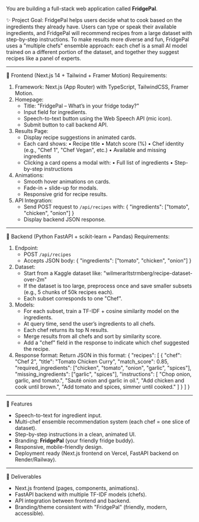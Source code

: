 You are building a full-stack web application called **FridgePal**.

✨ Project Goal:
FridgePal helps users decide what to cook based on the ingredients they already have. 
Users can type or speak their available ingredients, and FridgePal will recommend 
recipes from a large dataset with step-by-step instructions. To make results more 
diverse and fun, FridgePal uses a "multiple chefs" ensemble approach: each chef is 
a small AI model trained on a different portion of the dataset, and together they 
suggest recipes like a panel of experts.

---

🔹 Frontend (Next.js 14 + Tailwind + Framer Motion)
Requirements:
1. Framework: Next.js (App Router) with TypeScript, TailwindCSS, Framer Motion.
2. Homepage:
   - Title: "FridgePal – What’s in your fridge today?"
   - Input field for ingredients.
   - Speech-to-text button using the Web Speech API (mic icon).
   - Submit button to call backend API.
3. Results Page:
   - Display recipe suggestions in animated cards.
   - Each card shows:
     • Recipe title
     • Match score (%)
     • Chef identity (e.g., "Chef 1", "Chef Vegan", etc.)
     • Available and missing ingredients
   - Clicking a card opens a modal with:
     • Full list of ingredients
     • Step-by-step instructions
4. Animations:
   - Smooth hover animations on cards.
   - Fade-in + slide-up for modals.
   - Responsive grid for recipe results.
5. API Integration:
   - Send POST request to `/api/recipes` with:
     { "ingredients": ["tomato", "chicken", "onion"] }
   - Display backend JSON response.

---

🔹 Backend (Python FastAPI + scikit-learn + Pandas)
Requirements:
1. Endpoint:
   - POST `/api/recipes`
   - Accepts JSON body:
     { "ingredients": ["tomato", "chicken", "onion"] }
2. Dataset:
   - Start from a Kaggle dataset like:
     "wilmerarltstrmberg/recipe-dataset-over-2m"
   - If the dataset is too large, preprocess once and save smaller subsets 
     (e.g., 5 chunks of 50k recipes each).
   - Each subset corresponds to one "Chef".
3. Models:
   - For each subset, train a TF-IDF + cosine similarity model on the ingredients.
   - At query time, send the user’s ingredients to all chefs.
   - Each chef returns its top N results.
   - Merge results from all chefs and sort by similarity score.
   - Add a "chef" field in the response to indicate which chef suggested the recipe.
4. Response format:
   Return JSON in this format:
   {
     "recipes": [
       {
         "chef": "Chef 2",
         "title": "Tomato Chicken Curry",
         "match_score": 0.85,
         "required_ingredients": ["chicken", "tomato", "onion", "garlic", "spices"],
         "missing_ingredients": ["garlic", "spices"],
         "instructions": [
           "Chop onion, garlic, and tomato.",
           "Sauté onion and garlic in oil.",
           "Add chicken and cook until brown.",
           "Add tomato and spices, simmer until cooked."
         ]
       }
     ]
   }

---

🔹 Features
- Speech-to-text for ingredient input.
- Multi-chef ensemble recommendation system (each chef = one slice of dataset).
- Step-by-step instructions in a clean, animated UI.
- Branding: **FridgePal** (your friendly fridge buddy).
- Responsive, mobile-friendly design.
- Deployment ready (Next.js frontend on Vercel, FastAPI backend on Render/Railway).

---

🚀 Deliverables
- Next.js frontend (pages, components, animations).
- FastAPI backend with multiple TF-IDF models (chefs).
- API integration between frontend and backend.
- Branding/theme consistent with "FridgePal" (friendly, modern, accessible).
